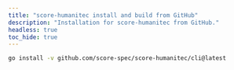 ```yaml
---
title: "score-humanitec install and build from GitHub"
description: "Installation for score-humanitec from GitHub."
headless: true
toc_hide: true
---
```


```bash
go install -v github.com/score-spec/score-humanitec/cli@latest
```
